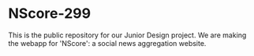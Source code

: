 # NScore-299
This is the public repository for our Junior Design project. We are making the webapp for 'NScore': a social news aggregation website.
